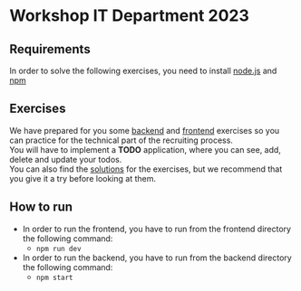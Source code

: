 # Workshop IT Department 2023

## Requirements

In order to solve the following exercises, you need to install [node.js](https://nodejs.org/en/download) and [npm](https://docs.npmjs.com/downloading-and-installing-node-js-and-npm)

## Exercises
We have prepared for you some [backend](backend/README.md) and [frontend](frontend/README.md) exercises so you can practice for the technical part of the recruiting process.\
You will have to implement a **TODO** application, where you can see, add, delete and update your todos.\
You can also find the [solutions](https://github.com/LSAC-ONG/workshop2023/tree/solutie) for the exercises, but we recommend that you give it a try before looking at them.

## How to run

- In order to run the frontend, you have to run from the frontend directory the following command:
    - `npm run dev`
- In order to run the backend, you have to run from the backend directory the following command:
    - `npm start`